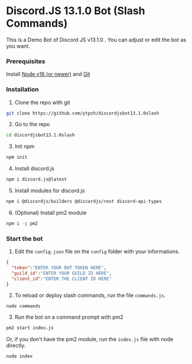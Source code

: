 # Discord.JS 13.1.0 Bot (Slash Commands)
This is a Demo Bot of Discord JS v13.1.0 . You can adjust or edit the bot as you want.

### Prerequisites
Install [Node v16 (or newer)](https://nodejs.org/en/) and [Git](https://git-scm.com/download/)

### Installation
1. Clone the repo with git
```bash
git clone https://github.com/ytpzh/discordjsbot13.1.0slash
```

2. Go to the repo
```bash
cd discordjsbot13.1.0slash
```
3. Init npm
```bash
npm init
```

4. Install discord.js
```bash
npm i discord.js@latest
```

5. Install modules for discord.js
```bash
npm i @discordjs/builders @discordjs/rest discord-api-types
```
6. (Optional) Install pm2 module
```bash
npm i -g pm2
```

### Start the bot
1. Edit the `config.json` file on the `config` folder with your informations.
```JSON
{
  "token":"ENTER YOUR BOT TOKEN HERE",
  "guild_id":"ENTER YOUR GUILD ID HERE",
  "client_id":"ENTER THE CLIENT ID HERE"
}
```
2. To reload or deploy slash commands, run the file `commands.js`.
```JS
node commands
```
3. Run the bot on a command prompt with pm2
```bash
pm2 start index.js
```
Or, if you don't have the pm2 module, run the `index.js` file with node directly.
```bash
node index
```
